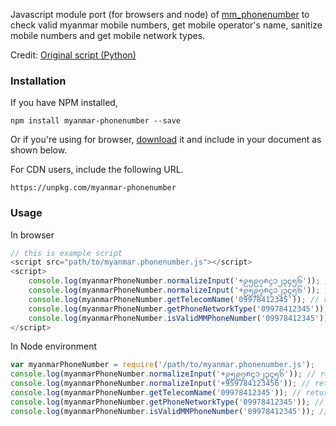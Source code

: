 Javascript module port (for browsers and node) of [mm_phonenumber](https://github.com/Melomap/mm_phonenumber) to check valid myanmar mobile numbers, get mobile operator's name, sanitize mobile numbers and get mobile network types.

Credit: [Original script (Python)](https://github.com/Melomap/mm_phonenumber)

### Installation

If you have NPM installed,

`npm install myanmar-phonenumber --save`

Or if you're using for browser, [download](https://raw.githubusercontent.com/kaungmyatlwin/myanmar-phonenumber-js/master/myanmar.phonenumber.js) it and include in your document as shown below.

For CDN users, include the following URL.

`https://unpkg.com/myanmar-phonenumber`

### Usage

In browser
```javascript
// this is example script
<script src="path/to/myanmar.phonenumber.js"></script>
<script>
    console.log(myanmarPhoneNumber.normalizeInput('+၉၅၉၇၈၄၁၂၃၄၅၆')); // returns 09784123456
    console.log(myanmarPhoneNumber.normalizeInput('+၉၅၉၇၈၄၁၂၃၄၅၆')); // returns 09784123456
    console.log(myanmarPhoneNumber.getTelecomName('09978412345')); // returns Ooredoo
    console.log(myanmarPhoneNumber.getPhoneNetworkType('09978412345')); // returns GSM
    console.log(myanmarPhoneNumber.isValidMMPhoneNumber('09978412345')); // returns true if it meets Myanmar Phone Number conditions
</script>
```

In Node environment

```javascript
var myanmarPhoneNumber = require('/path/to/myanmar.phonenumber.js');
console.log(myanmarPhoneNumber.normalizeInput('+၉၅၉၇၈၄၁၂၃၄၅၆')); // returns 09784123456
console.log(myanmarPhoneNumber.normalizeInput('+959784123456')); // returns 09784123456
console.log(myanmarPhoneNumber.getTelecomName('09978412345')); // returns Ooredoo
console.log(myanmarPhoneNumber.getPhoneNetworkType('09978412345')); // returns GSM
console.log(myanmarPhoneNumber.isValidMMPhoneNumber('09978412345')); // returns true if it meets Myanmar Phone Number conditions
```
